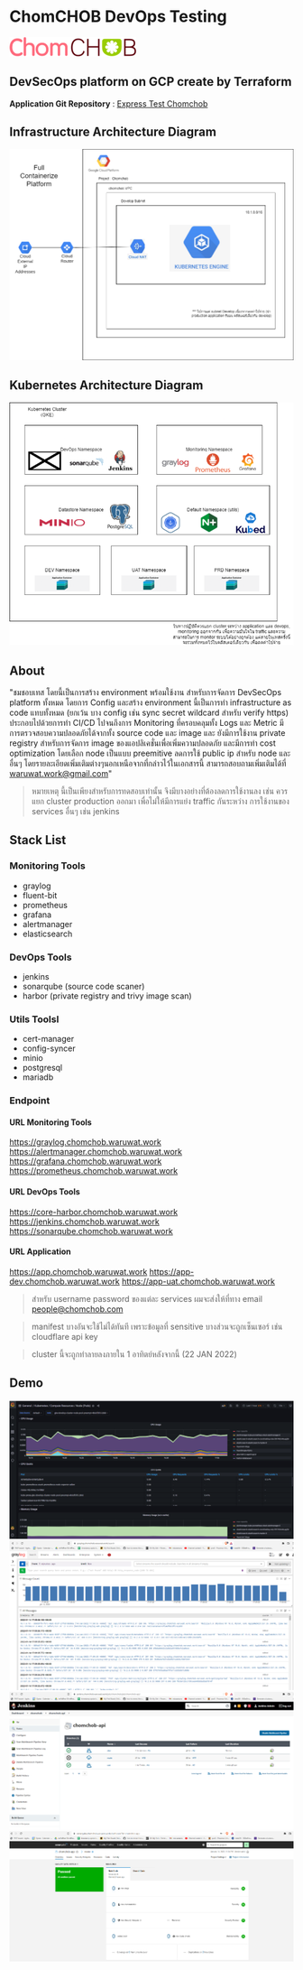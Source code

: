 # ChomCHOB DevOps Testing

![chomchob](img/chomchob-logo.png)

## DevSecOps platform on GCP create by Terraform

**Application Git Repository** : [Express Test Chomchob](https://github.com/toplordsaito/example-express)

## Infrastructure Architecture Diagram

![infra](img/infra-diagram.png)

## Kubernetes Architecture Diagram

![kube](img/kube.png)

## About

"ชมชอบเทส โดยนี้เป็นการสร้าง environment พร้อมใช้งาน สำหรับการจัดการ DevSecOps platform ทั้งหมด โดยการ Config และสร้าง environment นี้เป็นการทำ infrastructure as code แทบทั้งหมด (ยกเว้น บาง config เช่น sync secret wildcard สำหรับ verify https) ประกอบไปด้วยการทำ CI/CD ไปจนถึงการ Monitoring ที่ครอบคลุมทั้ง Logs และ Metric มีการตรวจสอบความปลอดภัยได้จากทั้ง source code และ image และ ยังมีการใช้งาน private registry สำหรับการจัดการ image ของแอปลิเคชั่นเพื่อเพิ่มความปลอดภัย และมีการทำ cost optimization โดยเลือก node เป็นแบบ preemitive ลดการใช้ public ip สำหรับ node และอื่นๆ โดยรายละเอียดเพิ่มเติมต่างๆนอกเหนือจากที่กล่าวไว้ในเอกสารนี้ สามารถสอบถามเพิ่มเติมได้ที่ waruwat.work@gmail.com"

> หมายเหตุ นี้เป็นเพียงสำหรับการทดสอบเท่านั้น จึงมีบางอย่างที่ต้องลดการใช้งานลง เช่น ควรแยก cluster production ออกมา เพื่อไม่ให้มีการแย่ง traffic กันระหว่าง การใช้งานของ services อื่นๆ เช่น jenkins

## Stack List

### Monitoring Tools

- graylog
- fluent-bit
- prometheus
- grafana
- alertmanager
- elasticsearch

### DevOps Tools

- jenkins
- sonarqube (source code scaner)
- harbor (private registry and trivy image scan)

### Utils Toolsl

- cert-manager
- config-syncer
- minio
- postgresql
- mariadb

### Endpoint

#### URL Monitoring Tools

https://graylog.chomchob.waruwat.work
https://alertmanager.chomchob.waruwat.work
https://grafana.chomchob.waruwat.work
https://prometheus.chomchob.waruwat.work

#### URL DevOps Tools

https://core-harbor.chomchob.waruwat.work
https://jenkins.chomchob.waruwat.work
https://sonarqube.chomchob.waruwat.work

#### URL Application

https://app.chomchob.waruwat.work
https://app-dev.chomchob.waruwat.work
https://app-uat.chomchob.waruwat.work

> สำหรับ username password ของแต่ละ services ผมจะส่งให้ที่ทาง email people@chomchob.com

> manifest บางอันจะใช้ไม่ได้ทันที เพราะข้อมูลที่ sensitive บางส่วนจะถูกเซ็นเซอร์ เช่น cloudflare api key 

> cluster นี้จะถูกทำลายลงภายใน 1 อาทิตย์หลังจากนี้ (22 JAN 2022)

## Demo

![grafana](img/grafana.png)
![graylog](img/graylog.png)
![jenkins](img/jenkins.png)
![sonarqube](img/sonarqube.png)